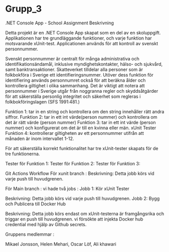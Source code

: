 # Grupp_3
  
.NET Console App - School Assignment Beskrivning

Detta projekt är en .NET Console App skapat som en del av en skoluppgift. Applikationen har tre grundläggande funktioner, och varje funktion har motsvarande xUnit-test. Applicationen används för att kontroll av svenskt personnummer. 

Svenskt personnummer är centralt för många administrativa och identifikationsändamål, inklusive myndighetskontakter, hälso- och sjukvård, samt banktransaktioner. Skatteverket tilldelar alla personer som är folkbokföra i Sverige ett identifieringsnummer. Utöver dess funktion för identifiering används personnumret också för att beräkna ålder och kontrollera giltighet i olika sammanhang. Det är viktigt att notera att personnummer i Sverige utgår från noggranna regler och skyddsåtgärder för att säkerställa personlig integritet och säkerhet som regleras i folkbokföringslagen (SFS 1991:481.)

 Funktion 1: tar in en string och kontrollera om den string innehåller rätt andra siffror.
 Funktion 2: tar in ett int värde(person nummer) och kontrollera om det är rätt värde (person nummer) 
 Funktion 3: tar in ett int värde (person nummer) och konfigurerat om det är till en kvinna eller män. xUnit Tester
 Funktion 4: kontrollerar giltigheten av ett personnummer utifrån att månaden är inom intervallet 1-12.


För att säkerställa korrekt funktionalitet har tre xUnit-tester skapats för de tre funktionerna.

 Tester för Funktion 1: 
 Tester för Funktion 2: 
 Tester för Funktion 3: 

Git Actions Workflow För xunit branch : 
Beskrivning: Detta jobb körs vid varje push till huvudgrenen.

För Main branch : vi hade två jobs : 
 Jobb 1: Kör xUnit Tester

Beskrivning: Detta jobb körs vid varje push till huvudgrenen.
 Jobb 2: Bygg och Publicera till Docker Hub

Beskrivning: Detta jobb körs endast om xUnit-testerna är framgångsrika och triggar en push till huvudgrenen.
 vi försökte att injekta Docker hub credential med hjälp av Github secrets.

Gruppens medlemmar :

Mikael Jonsson,
Helen Mehari,
Oscar Löf,
Ali khawari

